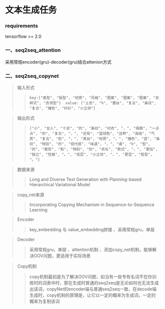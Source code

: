 # 文本生成任务

### requirements
tensorflow >= 2.0

### 一、seq2seq_attention
采用常规encoder(gru)-decoder(gru)结合attenion方式

### 二、seq2seq_copynet
>输入形式
>> ```key:["类型", "版型", "材质", "风格", "图案", "图案", "图案", "衣样式", "衣领型"]  value: ["上衣", "h", "蚕丝", "复古", "条纹", "复古", "撞色", "衬衫", "小立领"]  ```

>输出形式
>> ```["小", "女人", "十足", "的", "条纹", "衬衣", "，", "缎面", "一点点", "的", "复古", "，", "还有", "蓝绿色", "这种", "高级", "气质", "复古", "色", "，", "真丝", "材质", "，", "撞色", "竖", "条纹", "特别", "的", "现代感", "味道", "，", "直", "h", "型", "的", "裁剪", "和", "特别", "的", "衣长", "款式", "，", "更加", "独立", "性格", "。", "双层", "小立领", "，", "更显", "脸型", "。"] ```

>数据来源
>>Long and Diverse Text Generation with Planning-based Hierarchical Variational Model

>copy_net来源
>>Incorporating Copying Mechanism in Sequence-to-Sequence Learning

>Encoder
>>key_embedding 与 value_embedding拼接 、采用常规gru，单层

>Decoder
>>采用常规gru，单层 、attention机制 、添加copy_net机制，能够解决OOV问题，更适用于实际场景

>Copy机制
>>copy机制最初是为了解决OOV问题，如当有一些专有名词不在你训练时的词表中时，那在生成时普通的seq2seq是无论如何也无法生成出该词，copyNet的encoder端与普通seq2seq一致，在decode端生成时，copy机制的原理是，让它以一定的概率为生成词，一定的概率为复制该词
 
